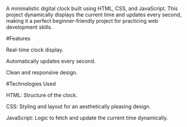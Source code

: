  A minimalistic digital clock built using HTML, CSS, and JavaScript. This project dynamically displays the current time and updates every second, making it a perfect beginner-friendly project for practicing web development skills.

#Features

Real-time clock display.

Automatically updates every second.

Clean and responsive design.

#Technologies Used

HTML: Structure of the clock.

CSS: Styling and layout for an aesthetically pleasing design.

JavaScript: Logic to fetch and update the current time dynamically.
